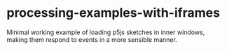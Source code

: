 # processing-examples-with-iframes
Minimal working example of loading p5js sketches in inner windows, making them respond to events in a more sensible manner.
